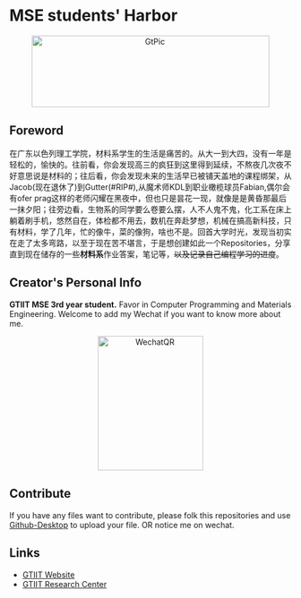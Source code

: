 # **MSE students' Harbor**
<div align=center><img width="424" height="128" alt="GtPic" src="https://www.gtiit.edu.cn/images/logo.png"/></div>

## **Foreword**

在广东以色列理工学院，材料系学生的生活是痛苦的。从大一到大四，没有一年是轻松的，愉快的。往前看，你会发现高三的疯狂到这里得到延续，不熬夜几次夜不好意思说是材料的；往后看，你会发现未来的生活早已被铺天盖地的课程绑架，从Jacob(现在退休了)到Gutter(#RIP#),从魔术师KDL到职业橄榄球员Fabian,偶尔会有ofer prag这样的老师闪耀在黑夜中，但也只是昙花一现，就像是是黄昏那最后一抹夕阳；往旁边看，生物系的同学要么卷要么摆，人不人鬼不鬼，化工系在床上躺着刷手机，悠然自在，体检都不用去，数机在奔赴梦想，机械在搞高新科技，只有材料，学了几年，忙的像牛，菜的像狗，啥也不是。回首大学时光，发现当初实在走了太多弯路，以至于现在苦不堪言，于是想创建如此一个Repositories，分享直到现在储存的一些**材料系**作业答案，笔记等，~~以及记录自己编程学习的进度~~。

## **Creator's Personal Info**
**GTIIT MSE 3rd year student.** Favor in Computer Programming and Materials Engineering. Welcome to add my Wechat if you want to know more about me.
<div align=center><img width="188" height="240.5" alt="WechatQR" src="https://github.com/Mlisq/GTIIT-MSE-Resourses/blob/master/IMGS/C_WCQR.JPG?raw=true"/></div>

## **Contribute**
If you have any files want to contribute, please folk this repositories and use [Github-Desktop](https://desktop.github.com/) to upload your file. OR notice me on wechat.

 ## **Links**
- [GTIIT Website](https://www.gtiit.edu.cn/)
- [GTIIT Research Center](https://sites.gtiit.edu.cn/research/centers/)